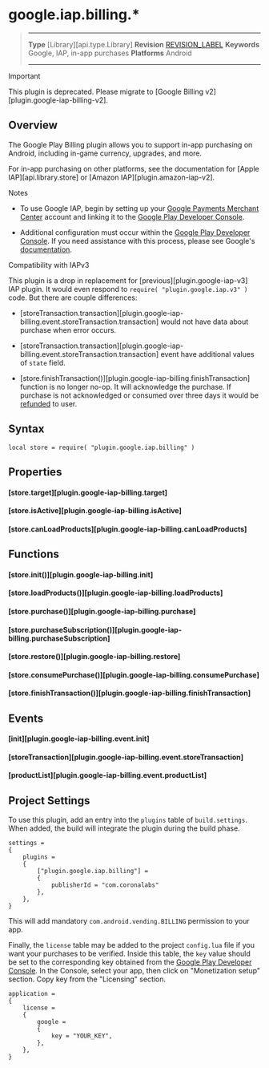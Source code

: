 
# google.iap.billing.*

> --------------------- ------------------------------------------------------------------------------------------
> __Type__              [Library][api.type.Library]
> __Revision__          [REVISION_LABEL](REVISION_URL)
> __Keywords__          Google, IAP, in-app purchases
> __Platforms__			Android
> --------------------- ------------------------------------------------------------------------------------------

<div class="guide-notebox-imp">
<div class="notebox-title-imp">Important</div>

This plugin is deprecated. Please migrate to [Google Billing v2][plugin.google-iap-billing-v2].

</div>

## Overview

The Google Play Billing plugin allows you to support <nobr>in-app</nobr> purchasing on Android, including <nobr>in-game</nobr> currency, upgrades, and more.

For in-app purchasing on other platforms, see the documentation for [Apple IAP][api.library.store] or [Amazon IAP][plugin.amazon-iap-v2].

<div class="guide-notebox">
<div class="notebox-title">Notes</div>

* To use Google IAP, begin by setting up your [Google Payments Merchant Center](https://support.google.com/wallet/business/answer/1619772) account and linking it to the [Google Play Developer Console](https://play.google.com/apps/publish).

* Additional configuration must occur within the [Google Play Developer Console](https://play.google.com/apps/publish). If you need assistance with this process, please see Google's [documentation](https://developer.android.com/google/play/billing/index.html).

</div>

<div class="guide-notebox">
<div class="notebox-title">Compatibility with IAPv3</div>

This plugin is a drop in replacement for [previous][plugin.google-iap-v3] IAP plugin. It would even respond to `require( "plugin.google.iap.v3" )` code. But there are couple differences:

* [storeTransaction.transaction][plugin.google-iap-billing.event.storeTransaction.transaction] would not have data about purchase when error occurs.

* [storeTransaction.transaction][plugin.google-iap-billing.event.storeTransaction.transaction] event have additional values of `state` field.

* [store.finishTransaction()][plugin.google-iap-billing.finishTransaction] function is no longer no-op. It will acknowledge the purchase. If purchase is not acknowledged or consumed over three days it would be [refunded](https://developer.android.com/google/play/billing/integrate#process) to user.

</div>

<!---

## Gotchas

When building an app using the Google&nbsp;IAP plugin, ensure that the following options in the build dialog window \([guide][guide.distribution.androidBuild]\) match the `.apk` you've already uploaded to the [Google Play Developer Console](https://play.google.com/apps/publish):

* __Application name__
* __Version code__
* __Version name__
* __Package__

-->


## Syntax

	local store = require( "plugin.google.iap.billing" )


## Properties

#### [store.target][plugin.google-iap-billing.target]

#### [store.isActive][plugin.google-iap-billing.isActive]

#### [store.canLoadProducts][plugin.google-iap-billing.canLoadProducts]


## Functions

#### [store.init()][plugin.google-iap-billing.init]

#### [store.loadProducts()][plugin.google-iap-billing.loadProducts]

#### [store.purchase()][plugin.google-iap-billing.purchase]

#### [store.purchaseSubscription()][plugin.google-iap-billing.purchaseSubscription]

#### [store.restore()][plugin.google-iap-billing.restore]

#### [store.consumePurchase()][plugin.google-iap-billing.consumePurchase]

#### [store.finishTransaction()][plugin.google-iap-billing.finishTransaction]


## Events

#### [init][plugin.google-iap-billing.event.init]

#### [storeTransaction][plugin.google-iap-billing.event.storeTransaction]

#### [productList][plugin.google-iap-billing.event.productList]


## Project Settings

To use this plugin, add an entry into the `plugins` table of `build.settings`. When added, the build will integrate the plugin during the build phase.

``````{ brush="lua" gutter="false" first-line="1" highlight="[5,6,7,8]" }
settings =
{
	plugins =
	{
		["plugin.google.iap.billing"] =
		{
			publisherId = "com.coronalabs"
		},
	},
}
``````

This will add mandatory `com.android.vending.BILLING` permission to your app.

Finally, the `license` table may be added to the project `config.lua` file if you want your purchases to be verified. Inside this table, the `key` value should be set to the corresponding key obtained from the [Google Play Developer Console](https://play.google.com/apps/publish). In the Console, select your app, then click on "Monetization setup" section. Copy key from the "Licensing" section.

``````{ brush="lua" gutter="false" first-line="1" highlight="[3,4,5,6,7,8,9]" }
application =
{
	license =
	{
		google =
		{
			key = "YOUR_KEY",
		},
	},
}
``````
